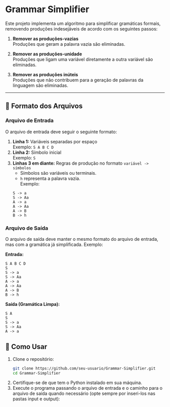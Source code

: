# Grammar Simplifier

Este projeto implementa um algoritmo para simplificar gramáticas formais, removendo produções indesejáveis de acordo com os seguintes passos:

1. **Remover as produções-vazias**  
   Produções que geram a palavra vazia são eliminadas.

2. **Remover as produções-unidade**  
   Produções que ligam uma variável diretamente a outra variável são eliminadas.

3. **Remover as produções inúteis**  
   Produções que não contribuem para a geração de palavras da linguagem são eliminadas.

---

## 📂 Formato dos Arquivos

### Arquivo de Entrada
O arquivo de entrada deve seguir o seguinte formato:

1. **Linha 1:** Variáveis separadas por espaço  
    Exemplo: `S A B C D`
2. **Linha 2:** Símbolo inicial  
    Exemplo: `S`
3. **Linhas 3 em diante:** Regras de produção no formato `variável -> símbolos`  
    - Símbolos são variáveis ou terminais.  
    - `h` representa a palavra vazia.  
    Exemplo:  
    ```text
    S -> a
    S -> Aa
    A -> a
    A -> Aa
    A -> B
    B -> h
    ```
### Arquivo de Saída
O arquivo de saída deve manter o mesmo formato do arquivo de entrada, mas com a gramática já simplificada. Exemplo:

**Entrada:**
```text
S A B C D
S
S -> a
S -> Aa
A -> a
A -> Aa
A -> B
B -> h
```

**Saída (Gramática Limpa):**
```text
S A
S
S -> a
S -> Aa
A -> a
```

## 🚀 Como Usar
1. Clone o repositório:
    ```bash
    git clone https://github.com/seu-usuario/Grammar-Simplifier.git
    cd Grammar-Simplifier
    ```
2. Certifique-se de que tem o Python instalado em sua máquina.
3. Execute o programa passando o arquivo de entrada e o caminho para o arquivo de saída quando necessário (opte sempre por inseri-los nas pastas input e output):
